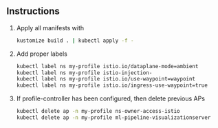 ## Instructions
1. Apply all manifests with
    ```sh
    kustomize build . | kubectl apply -f -
    ```
1. Add proper labels
    ```sh
    kubectl label ns my-profile istio.io/dataplane-mode=ambient
    kubectl label ns my-profile istio-injection-
    kubectl label ns my-profile istio.io/use-waypoint=waypoint
    kubectl label ns my-profile istio.io/ingress-use-waypoint=true
    ```
1. If profile-controller has been configured, then delete previous APs
    ```sh
    kubectl delete ap -n my-profile ns-owner-access-istio
    kubectl delete ap -n my-profile ml-pipeline-visualizationserver
    ```
